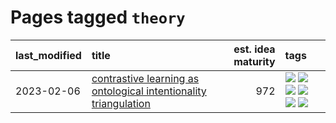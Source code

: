# Pages tagged `theory`

|last_modified|title|est. idea maturity|tags
|:---|:---|---:|:---|
|2023-02-06|[contrastive learning as ontological intentionality triangulation](../contrastive_learning_as_ontological_intentionality_triangulation.md)|972|[![](https://img.shields.io/badge/tag-meta-dad82b)](../tags/meta.md) [![](https://img.shields.io/badge/tag-philosophy-99b5f2)](../tags/philosophy.md) [![](https://img.shields.io/badge/tag-semiotics-d46ff4)](../tags/semiotics.md) [![](https://img.shields.io/badge/tag-synesthesia-faa2fc)](../tags/synesthesia.md) [![](https://img.shields.io/badge/tag-theory-1ee399)](../tags/theory.md) [![](https://img.shields.io/badge/tag-wip-12f6d5)](../tags/wip.md)|